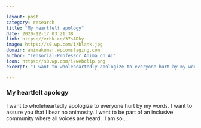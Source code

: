```yaml
---

layout: post
category: research
title: "My heartfelt apology"
date: 2020-12-17 03:21:38
link: https://vrhk.co/37sADky
image: https://s0.wp.com/i/blank.jpg
domain: animakumar.wpcomstaging.com
author: "Tensorial-Professor Anima on AI"
icon: https://s0.wp.com/i/webclip.png
excerpt: "I want to wholeheartedly apologize to everyone hurt by my words. I want to assure you that I bear no animosity. I want to be part of an inclusive community where all voices are heard.  I am so…"

---
```


### My heartfelt apology

I want to wholeheartedly apologize to everyone hurt by my words. I want to assure you that I bear no animosity. I want to be part of an inclusive community where all voices are heard.  I am so…